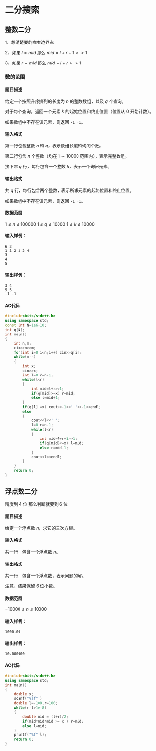 # 二分搜索



## 整数二分

1、想清楚要的左右边界点

2、如果 $l=mid$ 那么 $mid=l+r+1>>1$

3、如果 $r=mid$ 那么 $mid=l+r>>1$

### 数的范围

#### 题目描述

给定一个按照升序排列的长度为 $n$ 的整数数组，以及 $q$ 个查询。

对于每个查询，返回一个元素 $k$ 的起始位置和终止位置（位置从 $0$ 开始计数）。

如果数组中不存在该元素，则返回 `-1 -1`。

#### 输入格式

第一行包含整数 $n$ 和 $q$，表示数组长度和询问个数。

第二行包含 $n$ 个整数（均在 $1∼10000$ 范围内），表示完整数组。

接下来 $q$ 行，每行包含一个整数 $k$，表示一个询问元素。

#### 输出格式

共 $q$ 行，每行包含两个整数，表示所求元素的起始位置和终止位置。

如果数组中不存在该元素，则返回 `-1 -1`。

#### 数据范围

$1≤n≤100000$
$1≤q≤10000$
$1≤k≤10000$

#### 输入样例：

```
6 3
1 2 2 3 3 4
3
4
5
```

#### 输出样例：

```
3 4
5 5
-1 -1
```

#### AC代码

```c++
#include<bits/stdc++.h>
using namespace std;
const int N=1e6+10;
int q[N];
int main()
{
    int n,m;
    cin>>n>>m;
    for(int i=0;i<n;i++) cin>>q[i];
    while(m--)
    {
        int x;
        cin>>x;
        int l=0,r=n-1;
        while(l<r)
        {
            int mid=l+r>>1;
            if(q[mid]>=x) r=mid;
            else l=mid+1;
        }
        if(q[l]!=x) cout<<-1<<' '<<-1<<endl;
        else
        {
            cout<<l<<' ';
            l=0,r=n-1;
            while(l<r)
            {
                int mid=l+r+1>>1;
                if(q[mid]<=x) l=mid;
                else r=mid-1;
            }
            cout<<l<<endl;
        }
    }
    return 0;
}
```



## 浮点数二分

精度到 $4$ 位 那么判断就要到 $6$ 位

#### 题目描述

给定一个浮点数 $n$，求它的三次方根。

#### 输入格式

共一行，包含一个浮点数 $n$。

#### 输出格式

共一行，包含一个浮点数，表示问题的解。

注意，结果保留 $6$ 位小数。

#### 数据范围

$−10000≤n≤10000$

#### 输入样例：

```
1000.00
```

#### 输出样例：

```
10.000000
```

#### AC代码

```c++
#include<bits/stdc++.h>
using namespace std;
int main()
{
    double x;
    scanf("%lf",)
    double l=-100,r=100;
    while(r-l>1e-8)
    {
        double mid = (l+r)/2;
        if(mid*mid*mid >= x ) r=mid;
        else l=mid;
    }
    printf("%f",l);
    return 0;
}
```





